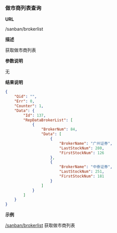
### 做市商列表查询

**URL**

/sanban/brokerlist

**描述**

获取做市商列表

**参数说明**

无


**结果说明**

```json
{
    "Qid": "",
    "Err": 0,
    "Counter": 1,
    "Data": {
        "Id": 137,
        "RepDataBrokerList": [
            {
                "BrokerNum": 84,
                "Data": [
                    {
                        "BrokerName": "广州证券",
                        "LastStockNum": 280,
                        "FirstStockNum": 126
                    },
                    {
                        "BrokerName": "中泰证券",
                        "LastStockNum": 251,
                        "FirstStockNum": 181
                    }
                ]
            }
        ]
    }
}
```

**示例**

[/sanban/brokerlist]($APIHOST$/sanban/brokerlist)
获取做市商列表

